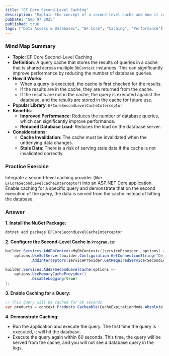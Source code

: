 ```yaml
---
title: "EF Core Second-Level Caching"
description: "Explain the concept of a second-level cache and how it can improve performance by caching query results outside of a single DbContext instance. Name a popular library for implementing it."
pubDate: "Sep 07 2025"
published: true
tags: ["Data Access & Databases", "EF Core", "Caching", "Performance"]
---
```


### Mind Map Summary

- **Topic**: EF Core Second-Level Caching
- **Definition**: A query cache that stores the results of queries in a cache that is shared across multiple `DbContext` instances. This can significantly improve performance by reducing the number of database queries.
- **How it Works**:
    - When a query is executed, the cache is first checked for the results.
    - If the results are in the cache, they are returned from the cache.
    - If the results are not in the cache, the query is executed against the database, and the results are stored in the cache for future use.
- **Popular Library**: `EFCoreSecondLevelCacheInterceptor`
- **Benefits**:
    - **Improved Performance**: Reduces the number of database queries, which can significantly improve performance.
    - **Reduced Database Load**: Reduces the load on the database server.
- **Considerations**:
    - **Cache Invalidation**: The cache must be invalidated when the underlying data changes.
    - **Stale Data**: There is a risk of serving stale data if the cache is not invalidated correctly.

### Practice Exercise

Integrate a second-level caching provider (like `EFCoreSecondLevelCacheInterceptor`) into an ASP.NET Core application. Enable caching for a specific query and demonstrate that on the second execution of the query, the data is served from the cache instead of hitting the database.

### Answer

**1. Install the NuGet Package:**

```bash
dotnet add package EFCoreSecondLevelCacheInterceptor
```

**2. Configure the Second-Level Cache in `Program.cs`:**

```csharp
builder.Services.AddDbContext<MyDbContext>((serviceProvider, options) =>
    options.UseSqlServer(builder.Configuration.GetConnectionString("DefaultConnection"))
           .AddInterceptors(serviceProvider.GetRequiredService<SecondLevelCacheInterceptor>()));

builder.Services.AddEFSecondLevelCache(options =>
    options.UseMemoryCacheProvider()
           .DisableLogging(true)
);
```

**3. Enable Caching for a Query:**

```csharp
// This query will be cached for 60 seconds.
var products = context.Products.Cacheable(CacheExpirationMode.Absolute, TimeSpan.FromSeconds(60)).ToList();
```

**4. Demonstrate Caching:**

-   Run the application and execute the query. The first time the query is executed, it will hit the database.
-   Execute the query again within 60 seconds. This time, the query will be served from the cache, and you will not see a database query in the logs.

